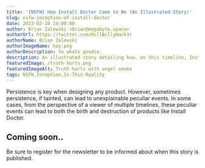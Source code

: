 ```yaml
---
title: '[NSFW] How Install Doctor Came to Be (An Illustrated Story)'
slug: nsfw-inception-of-install-doctor
date: 2023-02-18 14:00:00
author: Brian Zalewski <brian@megabyte.space>
authorUrl: https://twitter.com/HillBillyHack3r
authorName: Brian Zalewski
authorImageName: hey.png
authorDescription: Yo whats goodie.
description: An illustrated story detailing how, on this timeline, Install Doctor is what it is
featuredImage: /truth-hurts.png
featuredImageAlt: Truth hurts with angel smoke
tags: NSFW,Inception,Is-This-Reality
---
```


Persistence is key when designing any product. However, sometimes persistence, if tainted, can lead to unexplainable peculiar events. In some cases, from the perspective of a viewer of multiple timelines, these peculiar events can lead to both the birth and destruction of products like Install Doctor.

## Coming soon..

Be sure to register for the newsletter to be informed about when this story is published.